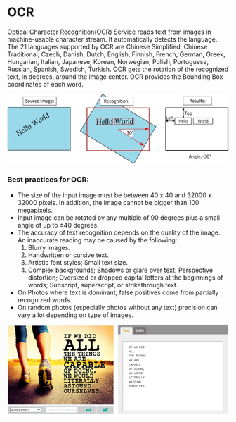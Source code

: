 <!-- 
NavPath: Computer Vision API
LinkLabel: OCR
Url: Computer-Vision-API/documentation/OCR
Weight: 80
-->

# OCR


Optical Character Recognition(OCR) Service reads text from images in machine-usable character stream. It automatically detects the language. The 21 languages supported by OCR are Chinese Simplified, Chinese Traditional, Czech, Danish, Dutch, English, Finnish, French, German, Greek, Hungarian, Italian, Japanese, Korean, Norwegian, Polish, Portuguese, Russian, Spanish, Swedish, Turkish. OCR gets the rotation of the recognized text, in degrees, around the image center. OCR provides the Bounding Box coordinates of each word.

![vision-overview-ocr](./Images/vision-overview-ocr.png)
  
###  Best practices for OCR:
 
*  The size of the input image must be between 40 x 40 and 32000 x 32000 pixels. In addition, the image cannot be bigger than 100 megapixels.
* Input image can be rotated by any multiple of 90 degrees plus a small angle of up to ±40 degrees.
* The accuracy of text recognition depends on the quality of the image. An inaccurate reading may be caused by the following:
    1. Blurry images.
    2. Handwritten or cursive text.
    3. Artistic font styles; Small text size.
    4. Complex backgrounds; Shadows or glare over text; Perspective distortion; Oversized or dropped capital letters at the beginnings of words; Subscript, superscript, or strikethrough text.
* On Photos where text is dominant, false positives come from partially recognized words.
* On random photos (especially photos without any text) precision can vary a lot depending on type of images.

![ocr-demo](./Images/ocr-demo.png)
